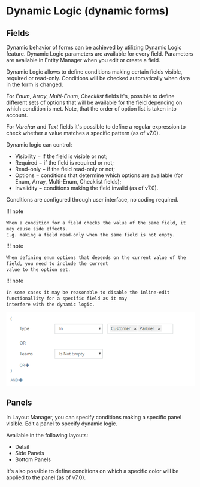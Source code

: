 # Dynamic Logic (dynamic forms)

## Fields

Dynamic behavior of forms can be achieved by utilizing Dynamic Logic feature. Dynamic Logic parameters are available
for every field. Parameters are available in Entity Manager when you edit or create a field.

Dynamic Logic allows to define conditions making certain fields visible, required or read-only. Conditions will be
checked automatically when data in the form is changed.

For *Enum*, *Array*, *Multi-Enum*, *Checklist* fields it's, possible to define different sets of options that will be
available for the field depending on which condition is met. Note, that the order of option list is taken into account.

For *Varchar* and *Text* fields it's possible to define a regular expression to check whether a value matches a specific
pattern (as of v7.0).

Dynamic logic can control:

* Visibility − if the field is visible or not;
* Required − if the field is required or not;
* Read-only − if the field read-only or not;
* Options − conditions that determine which options are available (for Enum, Array, Multi-Enum, Checklist fields);
* Invalidity − conditions making the field invalid (as of v7.0).

Conditions are configured through user interface, no coding required.

!!! note

    When a condition for a field checks the value of the same field, it may cause side effects.
    E.g. making a field read-only when the same field is not empty.
    
!!! note

    When defining enum options that depends on the current value of the field, you need to include the current
    value to the option set.
    
!!! note

    In some cases it may be reasonable to disable the inline-edit functionallity for a specific field as it may
    interfere with the dynamic logic.

![Condition builder](https://raw.githubusercontent.com/espocrm/documentation/master/docs/_static/images/administration/dynamic-logic/1.png)

## Panels

In Layout Manager, you can specify conditions making a specific panel visible. Edit a panel to specify dynamic logic.

Available in the following layouts:

* Detail
* Side Panels
* Bottom Panels

It's also possible to define conditions on which a specific color will be applied to the panel (as of v7.0).
